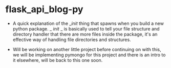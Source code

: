 # flask_api_blog-py

* A quick explanation of the __init_ thing that spawns when you build a new python package. _ _init_ _ is basically used to tell your file structure and directory handler that there are more files inside the package, it's an effective way of handling file directories and structures.

* Will be working on another little project before continuing on with this, we will be implementing pymongo for this project and there is an intro to it elsewhere, will be back to this one soon.